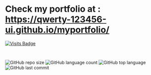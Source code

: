 # Check my portfolio at :  https://qwerty-123456-ui.github.io/myportfolio/

[![Visits Badge](https://badges.pufler.dev/visits/qwerty-123456-ui/myportfolio?style=for-the-badge&color=blue)](https://github.com/qwerty-123456-ui/myportfolio)


<br/>

![GitHub repo size](https://img.shields.io/github/repo-size/qwerty-123456-ui/qwerty-123456-ui?style=plastic) ![GitHub language count](https://img.shields.io/github/languages/count/qwerty-123456-ui/qwerty-123456-ui?style=plastic) ![GitHub top language](https://img.shields.io/github/languages/top/qwerty-123456-ui/qwerty-123456-ui?style=plastic) ![GitHub last commit](https://img.shields.io/github/last-commit/qwerty-123456-ui/qwerty-123456-ui?color=red&style=plastic)
